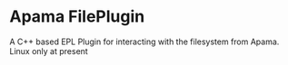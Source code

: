 # Apama FilePlugin

A C++ based EPL Plugin for interacting with the filesystem from Apama. Linux only at present
